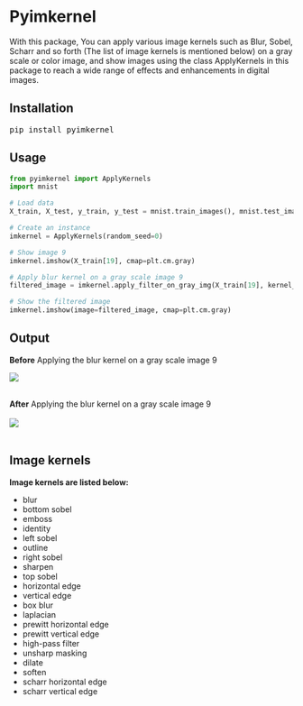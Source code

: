 # Pyimkernel
<p>
With this package, You can apply various image kernels such as Blur, Sobel, Scharr and so forth (The list of image kernels is mentioned below) on a gray scale or color image, and show images using the class ApplyKernels in this package to reach a wide range of effects and enhancements in digital images.
</p>

## Installation
<pre>
pip install pyimkernel
</pre>

## Usage
```python
from pyimkernel import ApplyKernels
import mnist

# Load data
X_train, X_test, y_train, y_test = mnist.train_images(), mnist.test_images(), mnist.train_labels(), mnist.test_labels()

# Create an instance
imkernel = ApplyKernels(random_seed=0)

# Show image 9 
imkernel.imshow(X_train[19], cmap=plt.cm.gray)

# Apply blur kernel on a gray scale image 9
filtered_image = imkernel.apply_filter_on_gray_img(X_train[19], kernel_name='blur')

# Show the filtered image
imkernel.imshow(image=filtered_image, cmap=plt.cm.gray)
```
## Output
<b>Before</b> Applying the blur kernel on a gray scale image 9

<img src="https://i.postimg.cc/Bn8nRVyY/image9.png">
<br /><br/>


<b>After</b> Applying the blur kernel on a gray scale image 9
<br /><br/>
<img src="https://i.postimg.cc/qBWrzxvS/filtered-image9.png">
<br /><br/>

## Image kernels
<b> Image kernels are listed below:</b>

- blur
- bottom sobel
- emboss
- identity
- left sobel
- outline
- right sobel
- sharpen
- top sobel
- horizontal edge
- vertical edge
- box blur
- laplacian
- prewitt horizontal edge
- prewitt vertical edge
- high-pass filter
- unsharp masking
- dilate
- soften
- scharr horizontal edge
- scharr vertical edge

